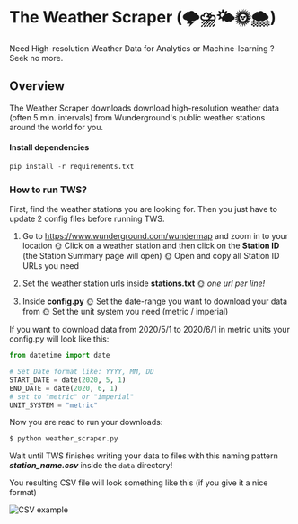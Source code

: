 # The Weather Scraper (🌩⛈🌤🌞🌨)

Need High-resolution Weather Data for Analytics or Machine-learning ? Seek no more.

## Overview

The Weather Scraper downloads download high-resolution weather data (often 5 min. intervals) from Wunderground's public weather stations around the world for you.

#### Install dependencies

```python
pip install -r requirements.txt
```

### How to run TWS?

First, find the weather stations you are looking for.
Then you just have to update 2 config files before running TWS.

1. Go to https://www.wunderground.com/wundermap and zoom in to your location
   🌞 Click on a weather station and then click on the **Station ID** (the Station Summary page will open)
   🌞 Open and copy all Station ID URLs you need

2. Set the weather station urls inside **stations.txt**
   🌞 _one url per line!_

3. Inside **config.py**
   🌞 Set the date-range you want to download your data from
   🌞 Set the unit system you need (metric / imperial)

If you want to download data from 2020/5/1 to 2020/6/1 in metric units your config.py will look like this:

```python
from datetime import date

# Set Date format like: YYYY, MM, DD
START_DATE = date(2020, 5, 1)
END_DATE = date(2020, 6, 1)
# set to "metric" or "imperial"
UNIT_SYSTEM = "metric"
```

Now you are read to run your downloads:

```sh
$ python weather_scraper.py
```

Wait until TWS finishes writing your data to files with this naming pattern **_station_name.csv_** inside the `data` directory!

You resulting CSV file will look something like this (if you give it a nice format)

![CSV example](https://raw.githubusercontent.com/Karlheinzniebuhr/the-weather-scraper/master/resources/csv.JPG)
